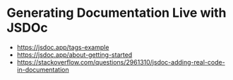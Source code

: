 # Generating Documentation Live with JSDOc

- https://jsdoc.app/tags-example
- https://jsdoc.app/about-getting-started
- https://stackoverflow.com/questions/2961310/jsdoc-adding-real-code-in-documentation

